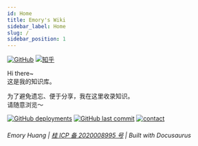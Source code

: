 ```yaml
---
id: Home
title: Emory's Wiki
sidebar_label: Home
slug: /
sidebar_position: 1
---
```


<!--  一个不会讲故事的攻城狮，算不上一个很酷的产品汪~-->

[![GitHub](https://img.shields.io/badge/dynamic/json?label=GitHub&query=%24.data.totalSubs&url=https%3A%2F%2Fapi.spencerwoo.com%2Fsubstats%2F%3Fsource%3Dgithub%26queryKey%3Dhuangzijian888&labelColor=555555&color=282c34&longCache=true?&style=for-the-badge)](https://github.com/huangzijian888)
[![知乎](https://img.shields.io/badge/dynamic/json?&label=ZHIHU&query=%24.data.totalSubs&url=https%3A%2F%2Fapi.spencerwoo.com%2Fsubstats%2F%3Fsource%3Dzhihu%26queryKey%3Dlamdaer&longCache=true?&style=for-the-badge)](https://www.zhihu.com/people/lamdaer)

Hi there~  
这是我的知识库。

为了避免遗忘、便于分享，我在这里收录知识。  
请随意浏览～

[![GitHub deployments](https://img.shields.io/github/deployments/huangzijian888/wiki-site/Production?label=Build&style=flat-square)](https://vercel.com/huangzijian888/wiki-site/deployments)
[![GitHub last commit](https://img.shields.io/github/last-commit/huangzijian888/wiki-site?color=FCD734&label=Last%20commit&style=flat-square)](https://github.com/huangzijian888/wiki-site/commits/master)
[![contact](https://img.shields.io/badge/Contact%20me-here-34ABE0?&style=flat-square)](ContactMe)

<h6>Emory Huang |  <a href="https://beian.miit.gov.cn"> 桂 ICP 备 2020008995 号</a> | Built with Docusaurus</h6>